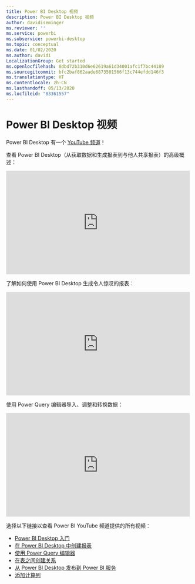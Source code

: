 ```yaml
---
title: Power BI Desktop 视频
description: Power BI Desktop 视频
author: davidiseminger
ms.reviewer: ''
ms.service: powerbi
ms.subservice: powerbi-desktop
ms.topic: conceptual
ms.date: 01/02/2020
ms.author: davidi
LocalizationGroup: Get started
ms.openlocfilehash: 8dbd72b310d6e62619a61d34001afc1f7bc44189
ms.sourcegitcommit: bfc2baf862aade6873501566f13c744efdd146f3
ms.translationtype: HT
ms.contentlocale: zh-CN
ms.lasthandoff: 05/13/2020
ms.locfileid: "83361557"
---
```

# <a name="power-bi-desktop-videos"></a>Power BI Desktop 视频

Power BI Desktop 有一个 [YouTube 频道](https://www.youtube.com/playlist?list=PL1N57mwBHtN2q1WbU5O29rrn_A0lkVv9p)！

查看 Power BI Desktop（从获取数据和生成报表到与他人共享报表）的高级概述： 

<iframe width="500" height="281" src="https://www.youtube.com/embed/Qgam9M8I0xA" frameborder="0" allowfullscreen></iframe>

了解如何使用 Power BI Desktop 生成令人惊叹的报表：

<iframe width="500" height="281" src="https://www.youtube.com/embed/IMAsitQ2cAc" frameborder="0" allowfullscreen></iframe> 

使用 Power Query 编辑器导入、调整和转换数据：

<iframe width="500" height="281" src="https://www.youtube.com/embed/ByIUx-HmQbw" frameborder="0" allowfullscreen></iframe> 

选择以下链接以查看 Power BI YouTube 频道提供的所有视频：

- [Power BI Desktop 入门](https://www.youtube.com/watch?v=Qgam9M8I0xA)
- [在 Power BI Desktop 中创建报表](https://www.youtube.com/watch?v=IMAsitQ2cAc)
- [使用 Power Query 编辑器](https://www.youtube.com/watch?v=ByIUx-HmQbw)
- [在表之间创建关系](https://www.youtube.com/watch?v=fVW4MCr0APA)
- [从 Power BI Desktop 发布到 Power BI 服务](https://www.youtube.com/watch?v=ObwsFdC9e94)
- [添加计算列](https://www.youtube.com/watch?v=62mLfiNcqVM)
